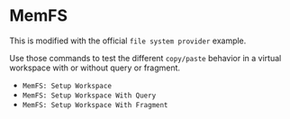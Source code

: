 # MemFS

This is modified with the official `file system provider` example.

Use those commands to test the different `copy/paste` behavior in a virtual workspace with or without query or fragment.

- `MemFS: Setup Workspace`
- `MemFS: Setup Workspace With Query`
- `MemFS: Setup Workspace With Fragment`